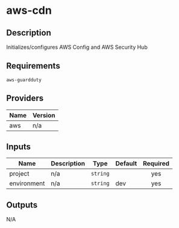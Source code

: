 # aws-cdn
## Description

Initializes/configures AWS Config and AWS Security Hub

## Requirements

`aws-guardduty`

## Providers

| Name | Version |
|------|---------|
| aws | n/a |

## Inputs

| Name | Description | Type | Default | Required |
|------|-------------|------|---------|:--------:|
| project | n/a | `string` |  | yes |
| environment | n/a | `string` | dev | yes |

## Outputs

N/A
